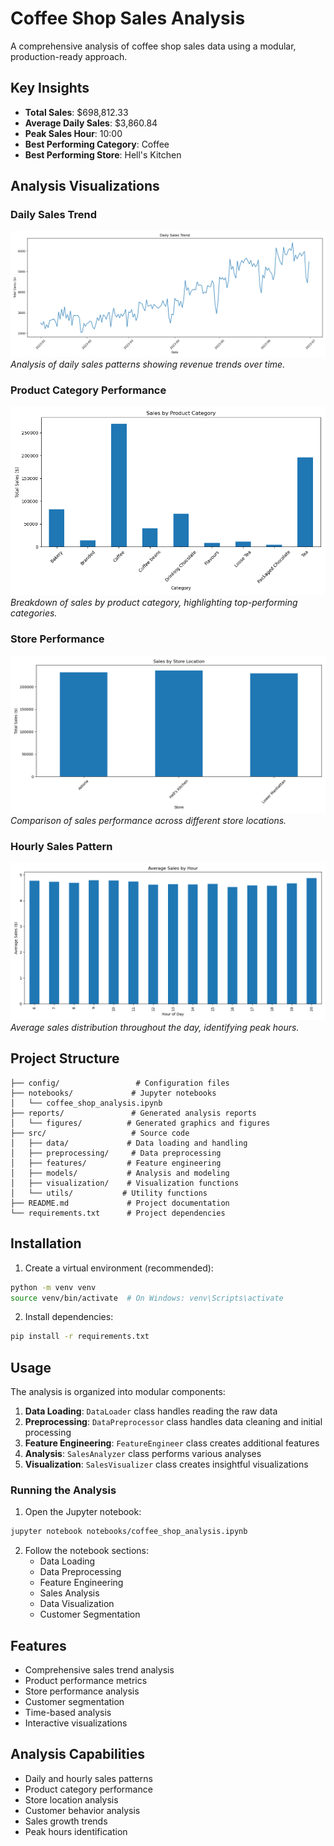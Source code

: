 # Coffee Shop Sales Analysis

A comprehensive analysis of coffee shop sales data using a modular, production-ready approach.

## Key Insights

- **Total Sales**: $698,812.33
- **Average Daily Sales**: $3,860.84
- **Peak Sales Hour**: 10:00
- **Best Performing Category**: Coffee
- **Best Performing Store**: Hell's Kitchen

## Analysis Visualizations

### Daily Sales Trend
![Daily Sales Trend](reports/figures/daily_sales_trend.png)
*Analysis of daily sales patterns showing revenue trends over time.*

### Product Category Performance
![Category Sales](reports/figures/category_sales.png)
*Breakdown of sales by product category, highlighting top-performing categories.*

### Store Performance
![Store Sales](reports/figures/store_sales.png)
*Comparison of sales performance across different store locations.*

### Hourly Sales Pattern
![Hourly Pattern](reports/figures/hourly_pattern.png)
*Average sales distribution throughout the day, identifying peak hours.*

## Project Structure

```
├── config/                 # Configuration files
├── notebooks/             # Jupyter notebooks
│   └── coffee_shop_analysis.ipynb
├── reports/               # Generated analysis reports
│   └── figures/          # Generated graphics and figures
├── src/                   # Source code
│   ├── data/             # Data loading and handling
│   ├── preprocessing/     # Data preprocessing
│   ├── features/         # Feature engineering
│   ├── models/           # Analysis and modeling
│   ├── visualization/    # Visualization functions
│   └── utils/           # Utility functions
├── README.md             # Project documentation
└── requirements.txt      # Project dependencies
```

## Installation

1. Create a virtual environment (recommended):
```bash
python -m venv venv
source venv/bin/activate  # On Windows: venv\Scripts\activate
```

2. Install dependencies:
```bash
pip install -r requirements.txt
```

## Usage

The analysis is organized into modular components:

1. **Data Loading**: `DataLoader` class handles reading the raw data
2. **Preprocessing**: `DataPreprocessor` class handles data cleaning and initial processing
3. **Feature Engineering**: `FeatureEngineer` class creates additional features
4. **Analysis**: `SalesAnalyzer` class performs various analyses
5. **Visualization**: `SalesVisualizer` class creates insightful visualizations

### Running the Analysis

1. Open the Jupyter notebook:
```bash
jupyter notebook notebooks/coffee_shop_analysis.ipynb
```

2. Follow the notebook sections:
   - Data Loading
   - Data Preprocessing
   - Feature Engineering
   - Sales Analysis
   - Data Visualization
   - Customer Segmentation

## Features

- Comprehensive sales trend analysis
- Product performance metrics
- Store performance analysis
- Customer segmentation
- Time-based analysis
- Interactive visualizations

## Analysis Capabilities

- Daily and hourly sales patterns
- Product category performance
- Store location analysis
- Customer behavior analysis
- Sales growth trends
- Peak hours identification
